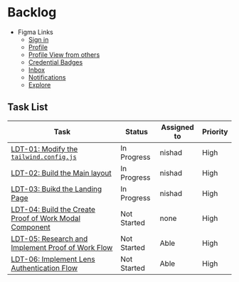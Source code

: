 # Backlog

- Figma Links
  - [Sign in](http://shorturl.at/fmrsv)
  - [Profile](http://shorturl.at/rGQT5)
  - [Profile View from others](http://shorturl.at/djK23)
  - [Credential Badges](http://shorturl.at/hjkoq)
  - [Inbox](http://shorturl.at/mvwOV)
  - [Notifications](http://shorturl.at/ajSW7)
  - [Explore](http://shorturl.at/cGIK3)


## Task List

| Task                                                                  | Status      | Assigned to | Priority |
| --------------------------------------------------------------------- | ----------- | ----------- | -------- |
| [LDT-01: Modify the `tailwind.config.js`](./LKD-01.md)                | In Progress | nishad      | High     |
| [LDT-02: Build the Main layout](./LKD-02.md)                          | In Progress | nishad      | High     |
| [LDT-03: Buikd the Landing Page](./LKD-03.md)                         | In Progress | nishad      | High     |
| [LDT-04: Build the Create Proof of Work Modal Component](./LKD-04.md) | Not Started | none        | High     |
| [LDT-05: Research and Implement Proof of Work Flow](./LKD-05.md)      | Not Started | Able        | High     |
| [LDT-06: Implement Lens Authentication Flow](./LKD-06.md)             | Not Started | Able        | High     |


